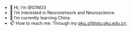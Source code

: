 - 👋 Hi, I’m @G1NO3
- 👀 I’m interested in Neuronetwork and Neuroscience.
- 🌱 I’m currently learning China.
- 📫 How to reach me: Through my pku_g1@stu.pku.edu.cn.

<!---
G1NO3/G1NO3 is a ✨ special ✨ repository because its `README.md` (this file) appears on your GitHub profile.
You can click the Preview link to take a look at your changes.
--->
